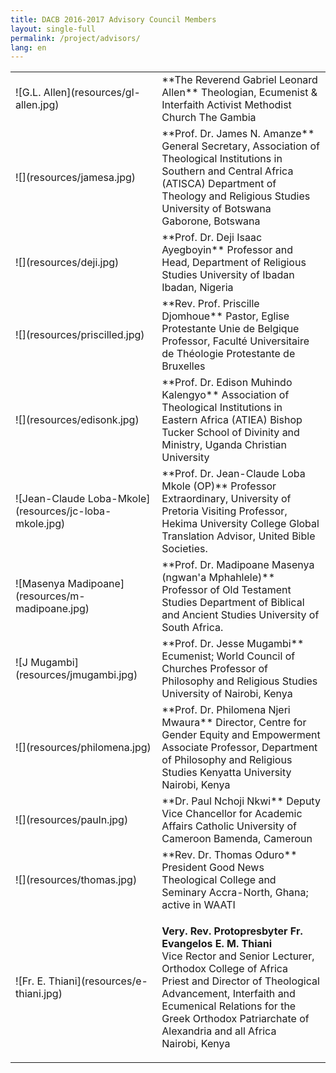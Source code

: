 ```yaml
---
title: DACB 2016-2017 Advisory Council Members
layout: single-full
permalink: /project/advisors/
lang: en
---
```


<table width="100%" cellspacing="10">

<tbody>

<tr>

<td>![G.L. Allen](resources/gl-allen.jpg)</td>

<td>**The Reverend Gabriel Leonard Allen**  
Theologian, Ecumenist & Interfaith Activist  
Methodist Church  
The Gambia</td>

</tr>

<tr>

<td>![](resources/jamesa.jpg)</td>

<td>**Prof. Dr. James N. Amanze**  
General Secretary, Association of Theological Institutions in Southern and Central Africa (ATISCA)  
Department of Theology and Religious Studies  
University of Botswana  
Gaborone, Botswana</td>

</tr>

<tr>

<td>![](resources/deji.jpg)</td>

<td>**Prof. Dr. Deji Isaac Ayegboyin**  
Professor and Head, Department of Religious Studies  
University of Ibadan  
Ibadan, Nigeria</td>

</tr>

<tr>

<td>![](resources/priscilled.jpg)</td>

<td>**Rev. Prof. Priscille Djomhoue**  
Pastor, Eglise Protestante Unie de Belgique  
Professor, Faculté Universitaire de Théologie Protestante de Bruxelles  
</td>

</tr>

<tr>

<td>![](resources/edisonk.jpg)</td>

<td>**Prof. Dr. Edison Muhindo Kalengyo**  
Association of Theological Institutions in Eastern Africa (ATIEA)  
Bishop Tucker School of Divinity and Ministry, Uganda Christian University</td>

</tr>

<tr>

<td>![Jean-Claude Loba-Mkole](resources/jc-loba-mkole.jpg)</td>

<td>**Prof. Dr. Jean-Claude Loba Mkole (OP)**  
Professor Extraordinary, University of Pretoria  
Visiting Professor, Hekima University College  
Global Translation Advisor, United Bible Societies.</td>

</tr>

<tr>

<td>![Masenya Madipoane](resources/m-madipoane.jpg)</td>

<td>**Prof. Dr. Madipoane Masenya (ngwan'a Mphahlele)**  
Professor of Old Testament Studies  
Department of Biblical and Ancient Studies  
University of South Africa.</td>

</tr>

<tr>

<td>![J Mugambi](resources/jmugambi.jpg)</td>

<td>**Prof. Dr. Jesse Mugambi**  
Ecumenist; World Council of Churches  
Professor of Philosophy and Religious Studies  
University of Nairobi, Kenya</td>

</tr>

<tr>

<td>![](resources/philomena.jpg)</td>

<td>**Prof. Dr. Philomena Njeri Mwaura**  
Director, Centre for Gender Equity and Empowerment  
Associate Professor, Department of Philosophy and Religious Studies  
Kenyatta University  
Nairobi, Kenya</td>

</tr>

<tr>

<td>![](resources/pauln.jpg)</td>

<td>**Dr. Paul Nchoji Nkwi**  
Deputy Vice Chancellor for Academic Affairs  
Catholic University of Cameroon  
Bamenda, Cameroun</td>

</tr>

<tr>

<td>![](resources/thomas.jpg)</td>

<td>**Rev. Dr. Thomas Oduro**  
President  
Good News Theological College and Seminary  
Accra-North, Ghana; active in WAATI</td>

</tr>

<tr>

<td>![Fr. E. Thiani](resources/e-thiani.jpg)</td>

<td>

**Very. Rev. Protopresbyter Fr. Evangelos E. M. Thiani**  
Vice Rector and Senior Lecturer, Orthodox College of Africa  
Priest and Director of Theological Advancement, Interfaith and Ecumenical Relations for the Greek Orthodox Patriarchate of Alexandria and all Africa  
Nairobi, Kenya

</td>

</tr>

</tbody>

</table>
